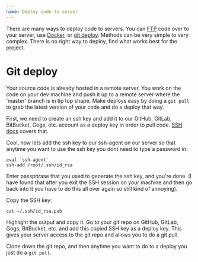 ```yaml
---
name: Deploy code to server
---
```


There are many ways to deploy code to servers. You can [FTP]('ftp') code over to your server, use [Docker](https://www.docker.com/), or [git deploy](#git-deploy). Methods can be very simple to very complex. There is no right way to deploy, find what works best for the project.

# Git deploy

Your source code is already hosted in a remote server. You work on the code on your dev machine and push it up to a remote server where the 'master' branch is in tip top shape. Make deploys easy by doing a `git pull` to grab the latest version of your code and do a deploy that way.

First, we need to create an ssh key and add it to our GitHub, GitLab, BitBucket, Gogs, etc. account as a deploy key in order to pull code. [SSH docs]('ssh') covers that.

Cool, now lets add the ssh key to our ssh-agent on our server so that anytime you want to use the ssh key you dont need to type a password in:
```
eval `ssh-agent`
ssh-add /root/.ssh/id_rsa
```
Enter passphrase that you used to generate the ssh key, and you're done.
(I have found that after you exit the SSH session on your machine and then go back into it you have to do this all over again so still kind of annoying).

Copy the SSH key:
```
cat ~/.ssh/id_rsa.pub
```
Highlight the output and copy it. Go to your git repo on GitHub, GitLab, Gogs, BitBucket, etc. and add this copied SSH key as a deploy key. This gives your server access to the git repo and allows you to do a git pull.

Clone down the git repo, and then anytime you want to do to a deploy you just do a `git pull`. 
